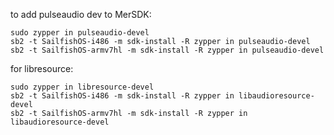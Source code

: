 

to add pulseaudio dev to MerSDK:

    sudo zypper in pulseaudio-devel
    sb2 -t SailfishOS-i486 -m sdk-install -R zypper in pulseaudio-devel
    sb2 -t SailfishOS-armv7hl -m sdk-install -R zypper in pulseaudio-devel

for libresource:

    sudo zypper in libresource-devel
    sb2 -t SailfishOS-i486 -m sdk-install -R zypper in libaudioresource-devel
    sb2 -t SailfishOS-armv7hl -m sdk-install -R zypper in libaudioresource-devel
